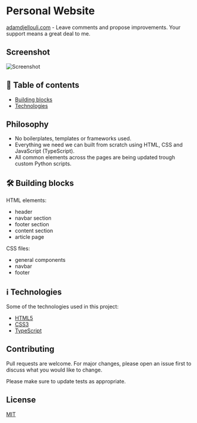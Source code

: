 # Personal Website 
[adamdjellouli.com](https://adamdjellouli.com) - Leave comments and propose improvements. Your support means a great deal to me.

## Screenshot

![Screenshot](https://user-images.githubusercontent.com/37275728/185813314-328d17a4-df7c-4156-8bf0-0fb211d055eb.PNG)

## 📑 Table of contents
* [Building blocks](#🛠-Building-blocks)
* [Technologies](#ℹ-Technologies)

## Philosophy

* No boilerplates, templates or frameworks used.
* Everything we need we can built from scratch using HTML, CSS and JavaScript (TypeScript).
* All common elements across the pages are being updated trough custom Python scripts. 

## 🛠 Building blocks

HTML elements:

* header
* navbar section
* footer section
* content section
* article page

CSS files:

* general components
* navbar
* footer

## ℹ Technologies

Some of the technologies used in this project:
- [HTML5]()
- [CSS3]()
- [TypeScript]()

## Contributing
Pull requests are welcome. For major changes, please open an issue first to discuss what you would like to change.

Please make sure to update tests as appropriate.

## License
[MIT](https://choosealicense.com/licenses/mit/)
